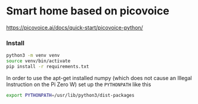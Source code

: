 # Smart home based on picovoice

https://picovoice.ai/docs/quick-start/picovoice-python/

### Install

```bash
python3 -m venv venv
source venv/bin/activate
pip install -r requirements.txt
```

In order to use the apt-get installed numpy (which does not cause an Illegal Instruction on the Pi Zero W) set up the `PYTHONPATH` like this

```bash
export PYTHONPATH=/usr/lib/python3/dist-packages
```
